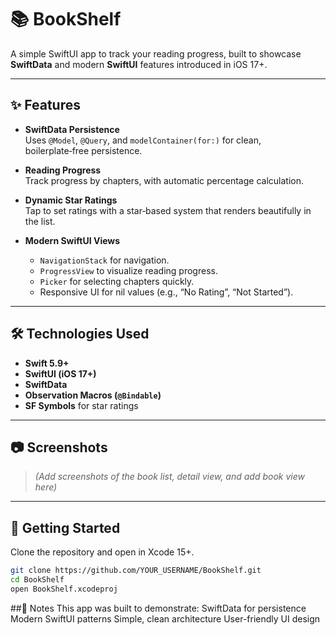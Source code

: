 # 📚 BookShelf

A simple SwiftUI app to track your reading progress, built to showcase **SwiftData** and modern **SwiftUI** features introduced in iOS 17+.

---

## ✨ Features
- **SwiftData Persistence**  
  Uses `@Model`, `@Query`, and `modelContainer(for:)` for clean, boilerplate‑free persistence.

- **Reading Progress**  
  Track progress by chapters, with automatic percentage calculation.

- **Dynamic Star Ratings**  
  Tap to set ratings with a star‑based system that renders beautifully in the list.

- **Modern SwiftUI Views**
  - `NavigationStack` for navigation.
  - `ProgressView` to visualize reading progress.
  - `Picker` for selecting chapters quickly.
  - Responsive UI for nil values (e.g., “No Rating”, “Not Started”).

---

## 🛠 Technologies Used
- **Swift 5.9+**
- **SwiftUI (iOS 17+)**
- **SwiftData**
- **Observation Macros (`@Bindable`)**
- **SF Symbols** for star ratings

---

## 📷 Screenshots
> *(Add screenshots of the book list, detail view, and add book view here)*

---

## 🚀 Getting Started
Clone the repository and open in Xcode 15+.

```bash
git clone https://github.com/YOUR_USERNAME/BookShelf.git
cd BookShelf
open BookShelf.xcodeproj
```

##📌 Notes
This app was built to demonstrate:
SwiftData for persistence
Modern SwiftUI patterns
Simple, clean architecture
User-friendly UI design
